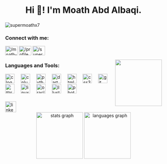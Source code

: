 <h1 align="center">Hi 👋! I'm Moath Abd Albaqi.</h1>
<h3 align="center"></h3>
<p align="left"> <img src="https://komarev.com/ghpvc/?username=supermoathx7&label=Profile%20views&color=0e75b6&style=flat" alt="supermoathx7" /> </p>

<h3 align="left">Connect with me:</h3>
<p align="left">
<a href="https://linkedin.com/in//moath-abd-albaqi-410885251/" target="blank"><img align="center" src="https://raw.githubusercontent.com/rahuldkjain/github-profile-readme-generator/master/src/images/icons/Social/linked-in-alt.svg" alt="/moath-abd-albaqi-410885251/" height="30" width="40" /></a>
<a href="https://fb.com//profile.php?id=100089538397273" target="blank"><img align="center" src="https://raw.githubusercontent.com/rahuldkjain/github-profile-readme-generator/master/src/images/icons/Social/facebook.svg" alt="/profile.php?id=100089538397273" height="30" width="40" /></a>
<a href="https://codeforces.com/profile//supermoathx7" target="blank"><img align="center" src="https://raw.githubusercontent.com/rahuldkjain/github-profile-readme-generator/master/src/images/icons/Social/codeforces.svg" alt="/supermoathx7" height="30" width="40" /></a>
</p>
<img align="right" height="150" src="https://media4.giphy.com/media/v1.Y2lkPTc5MGI3NjExdTRhZHlsNGl5YzVsZ2R6am5kNXg2ZGpnY3RhemdodW1yeGNrNzZ6ayZlcD12MV9pbnRlcm5hbF9naWZfYnlfaWQmY3Q9Zw/4rZA5D22301iMgrUNd/giphy.gif"  />

###
<h3 align="left">Languages and Tools:</h3>
<div align="left">
  <img src="https://cdn.jsdelivr.net/gh/devicons/devicon/icons/c/c-original.svg" height="30" alt="c logo"  />
  <img width="12" />
  <img src="https://cdn.jsdelivr.net/gh/devicons/devicon/icons/cplusplus/cplusplus-original.svg" height="30" alt="cplusplus logo"  />
  <img width="12" />
  <img src="https://cdn.jsdelivr.net/gh/devicons/devicon/icons/python/python-original.svg" height="30" alt="python logo"  />
  <img width="12" />
  <img src="https://cdn.jsdelivr.net/gh/devicons/devicon/icons/dart/dart-original.svg" height="30" alt="dart logo"  />
  <img width="12" />
  <img src="https://cdn.jsdelivr.net/gh/devicons/devicon/icons/html5/html5-original.svg" height="30" alt="html5 logo"  />
  <img width="12" />
  <img src="https://cdn.jsdelivr.net/gh/devicons/devicon/icons/css3/css3-original.svg" height="30" alt="css3 logo"  />
  <img width="12" />
  <img src="https://cdn.jsdelivr.net/gh/devicons/devicon/icons/git/git-original.svg" height="30" alt="git logo"  />
  <img width="12" />
  <img src="https://cdn.jsdelivr.net/gh/devicons/devicon/icons/mysql/mysql-original.svg" height="30" alt="mysql logo"  />
  <img width="12" />
  <img src="https://cdn.jsdelivr.net/gh/devicons/devicon/icons/linux/linux-original.svg" height="30" alt="linux logo"  />
  <img width="12" />
  <img src="https://cdn.jsdelivr.net/gh/devicons/devicon/icons/oracle/oracle-original.svg" height="30" alt="oracle logo"  />
  <img width="12" />
  <img src="https://cdn.jsdelivr.net/gh/devicons/devicon/icons/illustrator/illustrator-plain.svg" height="30" alt="illustrator logo"  />
  <img width="12" />
  <img src="https://cdn.jsdelivr.net/gh/devicons/devicon/icons/photoshop/photoshop-plain.svg" height="30" alt="photoshop logo"  />
</div>

###

<div align="left">
  <a href="https://www.linkedin.com/in/moath-abd-albaqi-410885251/" target="_blank">
    <img src="https://img.shields.io/static/v1?message=LinkedIn&logo=linkedin&label=&color=0077B5&logoColor=white&labelColor=&style=for-the-badge" height="35" alt="linkedin logo"  />
  </a>
</div>


<div align="center">
  <img src="https://github-readme-stats.vercel.app/api?username=supermoathx7&hide_title=false&hide_rank=false&show_icons=true&include_all_commits=false&count_private=false&disable_animations=false&theme=city_lights&locale=en&hide_border=true" height="150" alt="stats graph"  />
  <img src="https://github-readme-stats.vercel.app/api/top-langs?username=supermoathx7&locale=en&hide_title=false&layout=compact&card_width=320&langs_count=5&theme=city_lights&hide_border=true" height="150" alt="languages graph"  />
</div>


